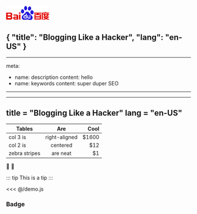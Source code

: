 ![An image](./image.png)
---
{
  "title": "Blogging Like a Hacker",
  "lang": "en-US"
}
---
---
meta:
  - name: description
    content: hello
  - name: keywords
    content: super duper SEO
---

---
title = "Blogging Like a Hacker"
lang = "en-US"
---


| Tables        | Are           | Cool  |
| ------------- |:-------------:| -----:|
| col 3 is      | right-aligned | $1600 |
| col 2 is      | centered      |   $12 |
| zebra stripes | are neat      |    $1 |

:tada: :100:


::: tip
This is a tip
:::


<<< @/demo.js

### Badge <Badge text="beta" type="warn"/> <Badge text="0.10.1+"/>
